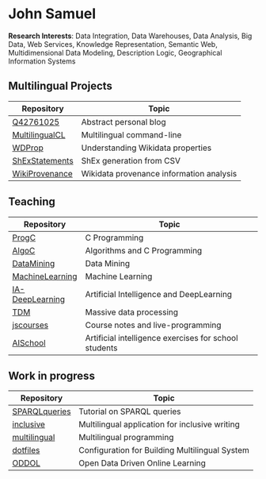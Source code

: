 # John Samuel


**Research Interests**: Data Integration, Data Warehouses, Data Analysis, Big Data, Web Services, Knowledge Representation, 
Semantic Web, Multidimensional Data Modeling, Description Logic, Geographical Information Systems

## Multilingual Projects 
Repository | Topic
-|-
[Q42761025](https://github.com/johnsamuelwrites/Q42761025) | Abstract personal blog
[MultilingualCL](https://github.com/johnsamuelwrites/MultilingualCL) | Multilingual command-line
[WDProp](https://github.com/johnsamuelwrites/wdprop) | Understanding Wikidata properties
[ShExStatements](https://github.com/johnsamuelwrites/ShExStatements) | ShEx generation from CSV
[WikiProvenance](https://github.com/johnsamuelwrites/WikiProvenance) | Wikidata provenance information analysis

## Teaching
Repository | Topic
-|-
[ProgC](https://github.com/johnsamuelwrites/ProgC) | C Programming
[AlgoC](https://github.com/johnsamuelwrites/AlgoC) | Algorithms and C Programming
[DataMining](https://github.com/johnsamuelwrites/DataMining) | Data Mining
[MachineLearning](https://github.com/johnsamuelwrites/MachineLearning) | Machine Learning
[IA-DeepLearning](https://github.com/johnsamuelwrites/IA-DeepLearning) | Artificial Intelligence and DeepLearning
[TDM](https://github.com/johnsamuelwrites/TDM) | Massive data processing 
[jscourses](https://github.com/johnsamuelwrites/jscourses) | Course notes and live-programming
[AISchool](https://github.com/johnsamuelwrites/AISchool) | Artificial intelligence exercises for school students

## Work in progress
Repository | Topic
-|-
[SPARQLqueries](https://github.com/johnsamuelwrites/SPARQLqueries) | Tutorial on SPARQL queries
[inclusive](https://github.com/johnsamuelwrites/inclusive) | Multilingual application for inclusive writing 
[multilingual](https://github.com/johnsamuelwrites/multilingual) | Multilingual programming
[dotfiles](https://github.com/johnsamuelwrites/dotfiles) | Configuration for Building Multilingual System 
[ODDOL](https://github.com/johnsamuelwrites/ODDOL) | Open Data Driven Online Learning
